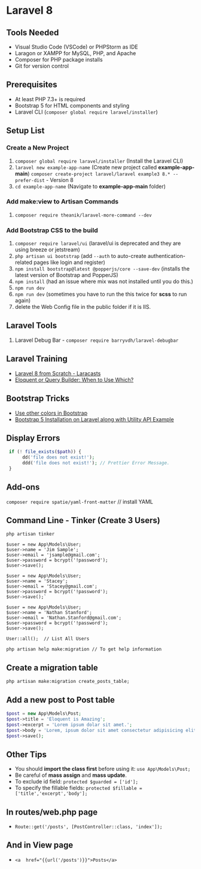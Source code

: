 # Laravel 8 

## Tools Needed

- Visual Studio Code (VSCode) or PHPStorm as IDE
- Laragon or XAMPP for MySQL, PHP, and Apache
- Composer for PHP package installs
- Git for version control

## Prerequisites 

- At least PHP 7.3+ is required
- Bootstrap 5 for HTML components and styling
- Laravel CLI (`composer global require laravel/installer`)

## Setup List

### Create a New Project

1. `composer global require laravel/installer` (Install the Laravel CLI)
2. `laravel new example-app-name` (Create new project called **example-app-main**)
   `composer create-project laravel/laravel example3 8.* --prefer-dist` - Version 8
4. `cd example-app-name` (Navigate to **example-app-main** folder)

### Add **make:view** to Artisan Commands

1. `composer require theanik/laravel-more-command --dev`

### Add **Bootstrap CSS** to the build

1. `composer require laravel/ui` (laravel/ui is deprecated and they are using breeze or jetstream)
2. `php artisan ui bootstrap` (add `--auth` to auto-create authentication-related pages like login and register)
3. `npm install bootstrap@latest @popperjs/core --save-dev` (installs the latest version of Bootstrap and PopperJS)
4. `npm install` (had an issue where mix was not installed until you do this.)
5. `npm run dev`
6. `npm run dev` (sometimes you have to run the this twice for **scss** to run again)
7. delete the Web Config file in the public folder if it is IIS.

## Laravel Tools
1. Laravel Debug Bar - `composer require barryvdh/laravel-debugbar`

## Laravel Training

- [Laravel 8 from Scratch - Laracasts](https://laracasts.com/series/laravel-8-from-scratch/)
- [Eloquent or Query Builder: When to Use Which?](https://www.youtube.com/watch?v=uVsY_OXRq5o)

## Bootstrap Tricks

- [Use other colors in Bootstrap](https://www.youtube.com/watch?v=CTmubyW4uYo&t=1s)
- [Bootstrap 5 Installation on Laravel along with Utility API Example](https://www.youtube.com/watch?v=Zswg6_lISdU)

## Display Errors

```php
 if (! file_exists($path)) {
      dd('file does not exist!');
      ddd('file does not exist!'); // Prettier Error Message.
 }
```

## Add-ons

`composer require spatie/yaml-front-matter` // install YAML

## Command Line - Tinker (Create 3 Users)

```
php artisan tinker

$user = new App\Models\User;
$user->name = 'Jim Sample';
$user->email = 'jsample@gmail.com';
$user->password = bcrypt('!password');
$user->save();

$user = new App\Models\User;
$user->name = 'Stacey';
$user->email = 'Stacey@gmail.com';
$user->password = bcrypt('!password');
$user->save();`

$user = new App\Models\User;
$user->name = 'Nathan Stanford';
$user->email = 'Nathan.Stanford@gmail.com';
$user->password = bcrypt('!password');
$user->save();

User::all();  // List All Users

php artisan help make:migration // To get help information
```

## Create a migration table

`php artisan make:migration create_posts_table;`

## Add a new post to Post table

```php
$post = new App\Models\Post;
$post->title = 'Eloquent is Amazing';
$post->excerpt = 'Lorem ipsum dolar sit amet.';
$post->body = 'Lorem, ipsum dolor sit amet consectetur adipisicing elit. Unde rerum error laborum sed, velit commodi officia ea quo quia nihil nulla reprehenderit quas, corrupti consequuntur similique perferendis facilis vel odit doloribus eaque pariatur! Saepe quis reprehenderit dolores? Quis totam ipsam veritatis iure voluptas eos tempora eaque id, dolore accusamus impedit.';
$post->save();
```

## Other Tips

- You should **import the class first** before using it: `use App\Models\Post;`
- Be careful of **mass assign** and **mass update**.
- To exclude id field: `protected $guarded = ['id'];`
- To specify the fillable fields: `protected $fillable = ['title','excerpt','body'];`



## In routes/web.php page
- `Route::get('/posts', [PostController::class, 'index']);`

## And in View page
- `<a  href="{{url('/posts')}}">Posts</a>`

